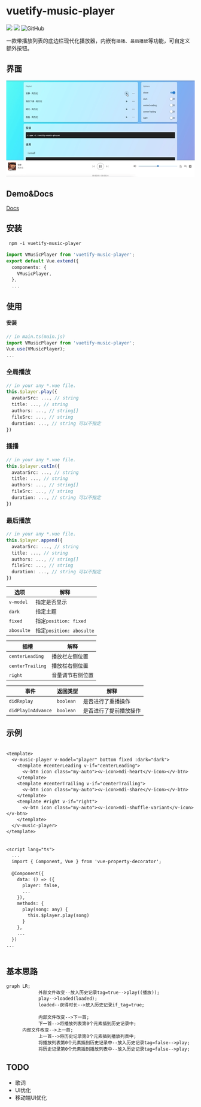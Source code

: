 # vuetify-music-player

![](https://img.shields.io/github/checks-status/chocoford/vuetify-music-player/master)
![](https://img.shields.io/npm/v/vuetify-music-player)
![GitHub](https://img.shields.io/github/license/chocoford/vuetify-music-player)

一款带播放列表的底边栏现代化播放器，内嵌有`插播`、`最后播放`等功能，可自定义额外按钮。

## 界面

![quicklook](Public/README/quicklook.gif)

## Demo&Docs

[Docs](https://chocoford.github.io/vuetify-music-player/)

## 安装

```shell
 npm -i vuetify-music-player
```

```typescript
import VMusicPlayer from 'vuetify-music-player';
export default Vue.extend({
  components: {
    VMusicPlayer,
  },
  ...
```

## 使用

#### 安装

```typescript
// in main.ts(main.js)
import VMusicPlayer from 'vuetify-music-player';
Vue.use(VMusicPlayer);
...
```

### 全局播放

```typescript
// in your any *.vue file.
this.$player.play({
  avatarSrc: ..., // string
  title: ..., // string
  authors: ..., // string[]
  fileSrc: ..., // string
  duration: ..., // string 可以不指定
})
```

### 插播

```typescript
// in your any *.vue file.
this.$player.cutIn({
  avatarSrc: ..., // string
  title: ..., // string
  authors: ..., // string[]
  fileSrc: ..., // string
  duration: ..., // string 可以不指定
})
```

### 最后播放

```typescript
// in your any *.vue file.
this.$player.append({
  avatarSrc: ..., // string
  title: ..., // string
  authors: ..., // string[]
  fileSrc: ..., // string
  duration: ..., // string 可以不指定
})
```



| 选项       | 解释                     |
| ---------- | ------------------------ |
| `v-model`  | 指定是否显示             |
| `dark`     | 指定主题                 |
| `fixed`    | 指定`position: fixed`    |
| `abosulte` | 指定`position: abosulte` |



| 插槽             | 解释             |
| ---------------- | ---------------- |
| `centerLeading`  | 播放栏左侧位置   |
| `centerTrailing` | 播放栏右侧位置   |
| `right`          | 音量调节右侧位置 |



| 事件               | 返回类型  | 解释                   |
| ------------------ | --------- | ---------------------- |
| `didReplay`        | `boolean` | 是否进行了重播操作     |
| `didPlayInAdvance` | `boolean` | 是否进行了提前播放操作 |



## 示例

```vue

<template>
  <v-music-player v-model="player" bottom fixed :dark="dark">
    <template #centerLeading v-if="centerLeading">
      <v-btn icon class="my-auto"><v-icon>mdi-heart</v-icon></v-btn>
    </template>
    <template #centerTrailing v-if="centerTrailing">
      <v-btn icon class="my-auto"><v-icon>mdi-share</v-icon></v-btn>
    </template>
    <template #right v-if="right">
      <v-btn icon class="my-auto"><v-icon>mdi-shuffle-variant</v-icon></v-btn>
    </template>
  </v-music-player>
</template>


<script lang="ts">
  ...
  import { Component, Vue } from 'vue-property-decorator';

  @Component({
    data: () => ({
      player: false,
      ...
    }),
    methods: {
      play(song: any) {
        this.$player.play(song)
      }
    },
    ...
  })
...
      
```



## 基本思路

```mermaid
graph LR;
			外部文件改变--放入历史记录tag=true-->play((播放));
			play-->loaded(loaded);
			loaded--获得时长-->放入历史记录if_tag=true;
			
			内部文件改变-->下一首;
			下一首-->将播放列表第0个元素插到历史记录中;
      内部文件改变-->上一首;
			上一首-->将历史记录第0个元素插到播放列表中;
			将播放列表第0个元素插到历史记录中--放入历史记录tag=false-->play;
			将历史记录第0个元素插到播放列表中--放入历史记录tag=false-->play;
```

## TODO

* 歌词
* UI优化
* 移动端UI优化

